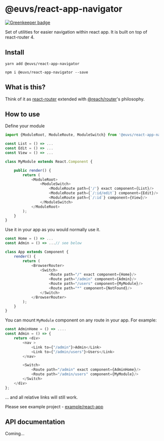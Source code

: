 # @euvs/react-app-navigator

[![Greenkeeper badge](https://badges.greenkeeper.io/euvs/react-app-navigator.svg)](https://greenkeeper.io/)

Set of utilities for easier navigation within react app. It is built on top of react-router 4.

## Install 

    yarn add @euvs/react-app-navigator

    npm i @euvs/react-app-navigator --save
    

## What is this?

Think of it as [react-router](https://reacttraining.com/react-router/) extended with [@reach/router](https://reach.tech/router)'s philosophy.


## How to use

Define your module

```js
import {ModuleRoot, ModuleRoute, ModuleSwitch} from '@euvs/react-app-navigator';

const List = () => ...
const Edit = () => ...
const View = () => ...

class MyModule extends React.Component {

    public render() {
        return (
            <ModuleRoot>
                <ModuleSwitch>
                    <ModuleRoute path={'/'} exact component={List}/>
                    <ModuleRoute path={`/:id/edit`} component={Edit}/>
                    <ModuleRoute path={`/:id`} component={View}/>
                </ModuleSwitch>
            </ModuleRoot>
        );
    }
}

```

Use it in your app as you would normally use it.

```js
const Home = () => ...
const Admin = () => ...// see below

class App extends Component {
    render() {
        return (
            <BrowserRouter>
                <Switch>
                    <Route path="/" exact component={Home}/>
                    <Route path="/admin" component={Admin}/>
                    <Route path="/users" component={MyModule}/>
                    <Route path="*" component={NotFound}/>
                </Switch>
            </BrowserRouter>
        );
    }
}
```

You can mount `MyModule` component on any route in your app. For example:


```js
const AdminHome = () => ....
const Admin = () => {
    return <div>
        <nav >
            <Link to={"/admin"}>Admin</Link>
            <Link to={"/admin/users"}>Users</Link>
        </nav>

        <Switch>
            <Route path="/admin" exact component={AdminHome}/>
            <Route path="/admin/users" component={MyModule}/>
        </Switch>
    </div>
};

```

... and all relative links will still work.


Please see example project - [example/react-app](examples/react-app)

## API documentation

Coming... 